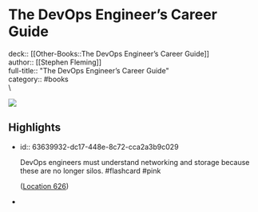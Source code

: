 # The DevOps Engineer’s Career Guide

deck:: [[Other-Books::The DevOps Engineer’s Career Guide]]\
author:: [[Stephen Fleming]]\
full-title:: "The DevOps Engineer’s Career Guide"\
category:: #books\
\

![](https://m.media-amazon.com/images/I/81KwArBYYqL._SY160.jpg)
## Highlights
- id:: 63639932-dc17-448e-8c72-cca2a3b9c029
  
  DevOps engineers must understand networking and storage because these are no longer silos. #flashcard  #pink 
  
  
    ([Location 626](https://readwise.io/to_kindle?action=open&asin=B07NDDGNLS&location=626))
-